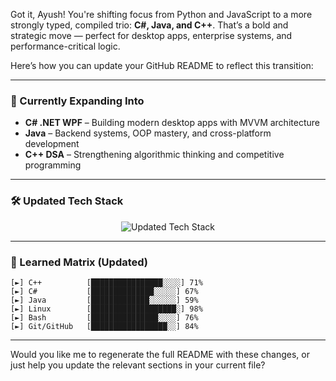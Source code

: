 Got it, Ayush! You're shifting focus from Python and JavaScript to a more strongly typed, compiled trio: **C#, Java, and C++**. That’s a bold and strategic move — perfect for desktop apps, enterprise systems, and performance-critical logic.

Here’s how you can update your GitHub README to reflect this transition:

---

### 🧠 Currently Expanding Into

- **C# .NET WPF** – Building modern desktop apps with MVVM architecture  
- **Java** – Backend systems, OOP mastery, and cross-platform development  
- **C++ DSA** – Strengthening algorithmic thinking and competitive programming  

---

### 🛠️ Updated Tech Stack

<p align="center">
  <img src="https://skillicons.dev/icons?i=cs,dotnet,java,cpp,linux,bash,git,github,docker" alt="Updated Tech Stack" />
</p>

---

### 🧠 Learned Matrix (Updated)

```text
[►] C++          [████████████████░░░░] 71%
[►] C#           [██████████████░░░░░] 67%
[►] Java         [█████████████░░░░░░] 59%
[►] Linux        [███████████████████░] 98%
[►] Bash         [███████████████░░░░] 76%
[►] Git/GitHub   [█████████████████░░] 84%
```

---

Would you like me to regenerate the full README with these changes, or just help you update the relevant sections in your current file?
